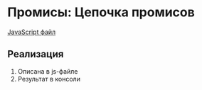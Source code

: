 # Промисы: Цепочка промисов

[JavaScript файл](main.js)

## Реализация
1. Описана в js-файле
2. Результат в консоли